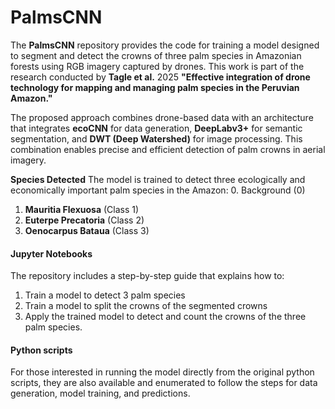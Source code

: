 # **PalmsCNN**

The **PalmsCNN** repository provides the code for training a model designed to segment and detect the crowns of three palm species in Amazonian forests using RGB imagery captured by drones. This work is part of the research conducted by **Tagle et al.** 2025 **"Effective integration of drone technology for mapping and managing palm species in the Peruvian Amazon."**

The proposed approach combines drone-based data with an architecture that integrates **ecoCNN** for data generation, **DeepLabv3+** for semantic segmentation, and **DWT (Deep Watershed)** for image processing. This combination enables precise and efficient detection of palm crowns in aerial imagery.

**Species Detected**
The model is trained to detect three ecologically and economically important palm species in the Amazon:
0. Background (0)
1. **Mauritia Flexuosa** (Class 1)
2. **Euterpe Precatoria** (Class 2)
3. **Oenocarpus Bataua** (Class 3)

#### **Jupyter Notebooks**
The repository includes a step-by-step guide that explains how to:
1. Train a model to detect 3 palm species
2. Train a model to split the crowns of the segmented crowns
3. Apply the trained model to detect and count the crowns of the three palm species.

#### **Python scripts**
For those interested in running the model directly from the original python scripts, they are also available and enumerated to follow the steps for data generation, model training, and predictions.

